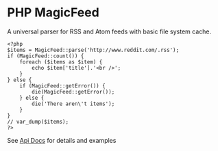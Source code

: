 PHP MagicFeed
=============

A universal parser for RSS and Atom feeds with basic file system cache.

    <?php
    $items = MagicFeed::parse('http://www.reddit.com/.rss');
    if (MagicFeed::count()) {
        foreach ($items as $item) {
            echo $item['title'].'<br />';
        }
    } else {
        if (MagicFeed::getError()) {
            die(MagicFeed::getError());
        } else {
            die('There aren\'t items');
        }
    }
    // var_dump($items);
    ?>
    
See [Api Docs](http://jordifreek.github.com/PHP-MagicFeed/ "PHP MagicFeed Api Docs") for details and examples